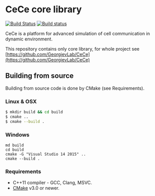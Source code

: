
# CeCe core library

[![Build Status](https://travis-ci.org/GeorgievLab/CeCe-core.svg?branch=master)](https://travis-ci.org/GeorgievLab/CeCe-core)
[![Build status](https://ci.appveyor.com/api/projects/status/sb1w56upjfwj9w7g/branch/master?svg=true)](https://ci.appveyor.com/project/NTSFka/cece-core/branch/master)

CeCe is a platform for advanced simulation of cell communication in dynamic environment.

This repository contains only core library, for whole project see [https://github.com/GeorgievLab/CeCe](https://github.com/GeorgievLab/CeCe)

## Building from source

Building from source code is done by CMake (see Requirements).

### Linux & OSX

```bash
$ mkdir build && cd build
$ cmake ..
$ cmake --build .
```

### Windows
```batch
md build
cd build
cmake -G "Visual Studio 14 2015" ..
cmake --build .
```

### Requirements

* C++11 compiler - GCC, Clang, MSVC.
* [CMake](https://cmake.org) v3.0 or newer.
